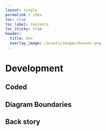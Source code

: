 ```yaml
---
layout: single
permalink : /dev
toc: true
toc_label: Contents
toc_sticky: true
header:
  title: Dev
  overlay_image: /assets/images/banner.png
---
```


# Development

## Coded

<div id="via_code"></div>
<script>

var dg = {  
            layoutOptions: {
                // "elk.algorithm":"stress", 
                "elk.layered.priority.straightness":100,
                "elk.layered.nodePlacement.favorStraightEdges":1,
                "elk.layered.nodePlacement.bk.edgeStraightening":"IMPROVE_STRAIGHTNESS"
            },
            children:[],
            edges:[]
        };

for ( var i = 0; i < 16; i++ )
    dg.children.push( {id:"N"+i, label:"", northPorts:["N"], southPorts:["S"], eastPorts:["E"], westPorts:["W"]})

for ( var j = 0; j < 4; j++ ) {
    var h = j * 4;
    for ( i = 0; i < 3; i++ ) {
        dg.edges.push( ["N"+(h+i)+".E", "N"+(h+i+1)+".W"] )
    }
   
    if ( j < 3 ) {
        for ( i = 0; i < 4; i++ ) {
            var v = h + i; 
            dg.edges.push( { route:["N"+(v)+".S", "N"+(v+4)+".N"],
                             layoutOptions: { 
                                 "elk.layered.priority.straightness":100,
                                 "elk.layered.nodePlacement.favorStraightEdges":1,
                                 "elk.layered.nodePlacement.bk.edgeStraightening":"IMPROVE_STRAIGHTNESS"
                             } 
                           } )
        }
    }
    
}

hdelk.layout( dg, "via_code" );

</script>    

## Diagram Boundaries

<div id="dev"></div>

<div id="dev_input"></div>

<div id="dev_preprocessed"></div>

<div id="dev_elk"></div>


<script type="text/javascript">

    var graph = {
        id:"",
        highlight:0,
        children:[
            { id:"ExtIn", port:1, highlight:0 },
            { id:"C2_OR",
              type:"C2_Type",
                inPorts:[ "In", { id:"InOut", label:"LA" } ], outPorts:[ "Output" ],
                children:[
                    { id:"PS_8", constant:1 },
                    { id:"PS_16", constant:1 },
                    { id:"GC1",
                      highlight:0,
                      type:"GCT",
                      inPorts:[ "In", "Out" ] },
                    { id:"GC2", type:"GC2 Type Type Type", parameters:["InSpec", "OutSpec"], ports:[ "In", "Out" ] },
                    { id:"Little", label:"", ports:[ "In", "Out" ] },
                    { id:"Direct", label:"", northPorts:[ "North1", "North2" ], southPorts:[ "South1", "South2" ], 
                                             eastPorts:[ "East1", "East2" ], westPorts:[ "West1", "West2" ] },
                    { id:"Portly1", highlight:1, type:"-lots-", inPorts:[ "Start1", "Middle1", "End1" ], outPorts:[ "Start2", "Middle2", "End2" ] },
                    { id:"Portly2", highlight:1, type:"-lots-", inPorts:[ "Start1", "Middle1", "End1" ], outPorts:[ "Start2", "Middle2", "End2" ] }
                ],
                edges:[
                    {route:["C2_OR.In", "GC1.In"], label:"Link", bus:1, highlight:0 },
                    { sources:["GC1.Out"],
                      targets:["GC2.In"],
                      labels:[ "EL1", "EL2" ], highlight:3 },
                    ["PS_8", "GC2.InSpec" ],
                    ["PS_16", "GC2.OutSpec" ],
                    ["GC2.Out", "C2_OR.Output", "Out Now"],
                    ["Portly2.End1", "Portly1.End2", "end" ],
                    ["Portly1.Middle2", "Portly2.Middle1", "middle", 1 ],
                    ["Portly1.Start2", "Portly2.Start1", "start" ],
                ]
            },
            { id:"ExtOut", port:1 },
        ],
        edges:[
            ["ExtIn","C2_OR.In", "Input"],
            ["C2_OR.Output","ExtOut"],
        ]
    }

    hdelk.layout( graph, "dev" );
</script>

## Back story

<div id="diagram"></div>

<script>
    var dg = {
        id: "main",
        color:"#F7F7F7",
        children: [
            { id: "input", port:1 },
            { id: "node_one", inPorts: ["in"], outPorts:[{id:"p1",label:"Loop"},"p2"] },
            { id: "n2", label: "n_2", type:"output", ports: ["p1", "p2", {id:"p3",label:"Long Label"},"p4"] },
            { id: "n3", type:"pipe",  ports: ["p1","p2", "p3"] },
            { id: "n4", type:"pipeA", ports: ["p1","p2"]  },
            { id: "n5", type:"pipeB", ports: ["p1","p2","p3"]  },
            { id: "n6", type:"pipeC", ports: ["p1","p2","p3","p4"]  },
            { id: "n7",
                highlight:1,
                inPorts:["pIn"], outPorts: ["p1","p2"],
                children: [
                    { id: "pIn", highlight:1, label:"", port:1, inPorts: ["pIn"], outPorts:["Valid","Ready"] },
                    { id: "c1", highlight:5, type:"compA", inPorts: ["Valid", "Ready"], outPorts:[{id:"p1",label:"Loop"},"p2","p3"] },
                    { id: "c2", highlight:3, type:"compB", ports: ["p1","p2","p3"] },
                    { id: "c3", highlight:4, type:"compC", ports: ["p1","p2","p3","p4"] },
                    { id: "c4", highlight:2, type:"compD", ports: ["p1","p2"] }
                ],
                edges: [
                    { sources:["c1.p2"], targets:["c2.p1"], bus:1, highlight:5 },
                    { source:"n7.p1", target:"c1.p1" },
                    { route:[ "c2.p2", "c4.p1" ], bus:1, highlight:3 },
                    { route:[ "c4.p2", "n7.p2" ], bus:1, highlight:2 },
                    { route:["c1.p3","c3.p3"], highlight:5  },
                    { route:[ "c3.p4", "c2.p3" ], bus:1, highlight:4 },
                    { route:[ "c3.p1", "c3.p2"], highlight:4 },
                    [ "pIn.Valid", "c1.Valid"],
                    [ "c1.Ready", "pIn.Ready" ],
                    [ "n7.pIn", "pIn.pIn"]
                ]
            }
        ],
        edges: [
            ["input","node_one.in"],
            {source:"node_one.p1", target:"n2.p1", bus:1 },
            {source:"node_one.p2", target:"n3.p1" },
            ["n3.p2", "n4.p1" ],
            ["n4.p2", "n5.p1" ],
            {source:"n5.p2", target:"n6.p1" },
            {source:"n5.p3", target:"n6.p3", bus:1 },
            {route:["n6.p2", "n2.p2" ]},
            {route:["n6.p4", "n2.p4" ], bus:1},
            ["n3.p2", "n7.p1" ],
            ["n7.p2", "n2.p3"],
            ["n3.p3", "n7.pIn" ]
        ]
    }

    hdelk.layout( dg, "diagram" );
</script>


<div id="HDElk_diagram"></div>

<script type="text/javascript">

    const HDElk_graph = {
        id: "HDElk FLOW",
        label: "",
        children: [
            { id: "diagram", highlight:2, type:"JSON" },
            { id: "HDElk", highlight:1, inPorts: [ "layout()" ], outPorts:[{ id:"svg", label:" " }  ],
                children: [
                    { id: "transform()", type:"JavaScript" },
                    { id: "Elk.js", type:"Library" },
                    { id: "diagram()", type:"JavaScript" },
                    { id: "SVG.js", type:"Library" },
                ],
                edges:[
                    ["HDElk.layout()", "transform()" ],
                    ["transform()", "Elk.js" ],
                    ["Elk.js", "diagram()" ],
                    ["diagram()", "SVG.js" ],
                    ["SVG.js", "HDElk.svg" ],
                ]
            },
            { id: "webpage", highlight:4, type:"HTML", ports: [ "div" ] }
        ],
        edges: [ ["diagram","HDElk.layout()"], ["HDElk.svg","webpage.div"] ]
    }

    hdelk.layout( HDElk_graph, "HDElk_diagram" );
</script>
<div id="title_diagram"></div>

<script>
    var title_graph = {
        color: "#555",
        children: [
            { id: "in", port: 1, highlight:1 },
            { id: "one", color: "#999", ports: ["in", "out"] },
            { id: "two", color: "#999", ports: ["in", "out"] },
            { id: "three", color: "#999", ports: ["in", "out"] },
            { id: "four", label:"", inPorts:["in"], outPorts:["out"],
              color: "#666",
              children:[
                {id:"Child1", highlight:2, ports:["in", "outA", "outB"]},
                {id:"Child2A", highlight:3, ports:["in", "out"]},
                {id:"Child2B", highlight:5, ports:["in", "out"]},
                {id:"Child3", highlight:4, ports:["inA", "inB", "out"]}
               ],
              edges:[
                [ "four.in", "Child1.in" ],
                [ "Child1.outA", "Child2A.in" ],
                [ "Child1.outB", "Child2B.in" ],
                [ "Child2A.out", "Child3.inA" ],
                [ "Child2B.out", "Child3.inB" ],
                [ "Child3.out", "four.out" ]
              ] },
            { id: "five", color: "#999", ports: ["in", "out"] },
            { id: "six", color: "#999", ports: ["in", "out"] },
            { id: "seven", color: "#999", ports: ["in", "out"] },
            { id: "out", port: 1, highlight:1 }
        ],
        edges: [
            ["in","one.in"],
            {route:["one.out","two.in"]},
            {route:["two.out","three.in"]},
            {route:["three.out","four.in"] },
            {route:["four.out","five.in"] },
            {route:["five.out","six.in"] },
            {route:["six.out","seven.in"] },
            {route:["seven.out","out"] }
        ]
    }

    hdelk.layout( title_graph, "title_diagram" );


</script>

